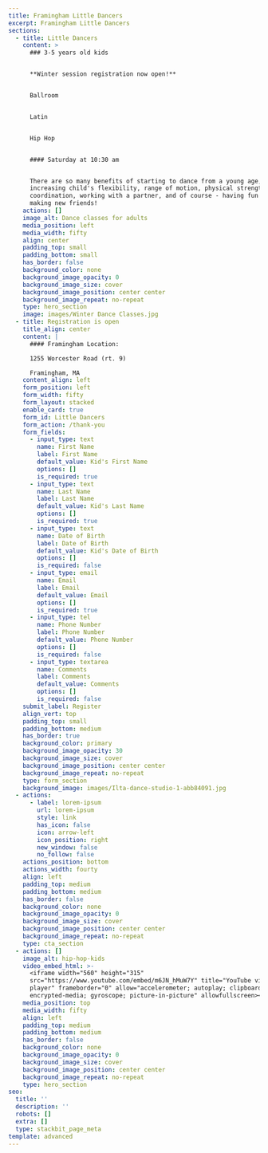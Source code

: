 ```yaml
---
title: Framingham Little Dancers
excerpt: Framingham Little Dancers
sections:
  - title: Little Dancers
    content: >
      ### 3-5 years old kids


      **Winter session registration now open!**


      Ballroom


      Latin


      Hip Hop


      #### Saturday at 10:30 am


      There are so many benefits of starting to dance from a young age, such as
      increasing child's flexibility, range of motion, physical strength, better
      coordination, working with a partner, and of course - having fun and
      making new friends!
    actions: []
    image_alt: Dance classes for adults
    media_position: left
    media_width: fifty
    align: center
    padding_top: small
    padding_bottom: small
    has_border: false
    background_color: none
    background_image_opacity: 0
    background_image_size: cover
    background_image_position: center center
    background_image_repeat: no-repeat
    type: hero_section
    image: images/Winter Dance Classes.jpg
  - title: Registration is open
    title_align: center
    content: |
      #### Framingham Location:

      1255 Worcester Road (rt. 9)

      Framingham, MA
    content_align: left
    form_position: left
    form_width: fifty
    form_layout: stacked
    enable_card: true
    form_id: Little Dancers
    form_action: /thank-you
    form_fields:
      - input_type: text
        name: First Name
        label: First Name
        default_value: Kid's First Name
        options: []
        is_required: true
      - input_type: text
        name: Last Name
        label: Last Name
        default_value: Kid's Last Name
        options: []
        is_required: true
      - input_type: text
        name: Date of Birth
        label: Date of Birth
        default_value: Kid's Date of Birth
        options: []
        is_required: false
      - input_type: email
        name: Email
        label: Email
        default_value: Email
        options: []
        is_required: true
      - input_type: tel
        name: Phone Number
        label: Phone Number
        default_value: Phone Number
        options: []
        is_required: false
      - input_type: textarea
        name: Comments
        label: Comments
        default_value: Comments
        options: []
        is_required: false
    submit_label: Register
    align_vert: top
    padding_top: small
    padding_bottom: medium
    has_border: true
    background_color: primary
    background_image_opacity: 30
    background_image_size: cover
    background_image_position: center center
    background_image_repeat: no-repeat
    type: form_section
    background_image: images/Ilta-dance-studio-1-abb84091.jpg
  - actions:
      - label: lorem-ipsum
        url: lorem-ipsum
        style: link
        has_icon: false
        icon: arrow-left
        icon_position: right
        new_window: false
        no_follow: false
    actions_position: bottom
    actions_width: fourty
    align: left
    padding_top: medium
    padding_bottom: medium
    has_border: false
    background_color: none
    background_image_opacity: 0
    background_image_size: cover
    background_image_position: center center
    background_image_repeat: no-repeat
    type: cta_section
  - actions: []
    image_alt: hip-hop-kids
    video_embed_html: >-
      <iframe width="560" height="315"
      src="https://www.youtube.com/embed/m6JN_hMuW7Y" title="YouTube video
      player" frameborder="0" allow="accelerometer; autoplay; clipboard-write;
      encrypted-media; gyroscope; picture-in-picture" allowfullscreen></iframe>
    media_position: top
    media_width: fifty
    align: left
    padding_top: medium
    padding_bottom: medium
    has_border: false
    background_color: none
    background_image_opacity: 0
    background_image_size: cover
    background_image_position: center center
    background_image_repeat: no-repeat
    type: hero_section
seo:
  title: ''
  description: ''
  robots: []
  extra: []
  type: stackbit_page_meta
template: advanced
---
```

